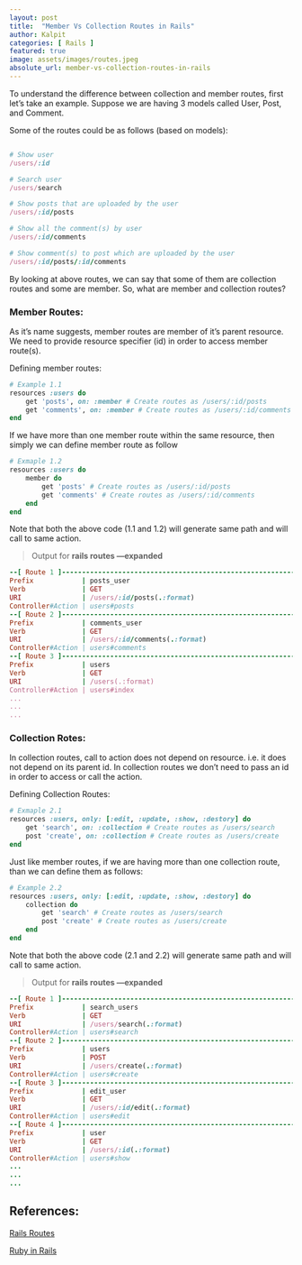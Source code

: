 ```yaml
---
layout: post
title:  "Member Vs Collection Routes in Rails"
author: Kalpit
categories: [ Rails ]
featured: true
image: assets/images/routes.jpeg
absolute_url: member-vs-collection-routes-in-rails
---
```

To understand the difference between collection and member routes, first let’s take an example. Suppose we are having 3 models called User, Post, and Comment.

Some of the routes could be as follows (based on models):

```ruby

# Show user
/users/:id

# Search user
/users/search

# Show posts that are uploaded by the user
/users/:id/posts

# Show all the comment(s) by user
/users/:id/comments

# Show comment(s) to post which are uploaded by the user
/users/:id/posts/:id/comments
```

By looking at above routes, we can say that some of them are collection routes and some are member. So, what are member and collection routes?

### Member Routes:

As it’s name suggests, member routes are member of it’s parent resource. We need to provide resource specifier (id) in order to access member route(s).

Defining member routes:

```ruby
# Example 1.1
resources :users do
	get 'posts', on: :member # Create routes as /users/:id/posts
	get 'comments', on: :member # Create routes as /users/:id/comments
end
```

If we have more than one member route within the same resource, then simply we can define member route as follow

```ruby
# Exmaple 1.2
resources :users do
	member do
		get 'posts' # Create routes as /users/:id/posts
		get 'comments' # Create routes as /users/:id/comments
	end
end
```

Note that both the above code (1.1 and 1.2) will generate same path and will call to same action.

> Output for **rails routes —expanded**

```ruby
--[ Route 1 ]---------------------------------------------------------------------
Prefix            | posts_user
Verb              | GET
URI               | /users/:id/posts(.:format)
Controller#Action | users#posts
--[ Route 2 ]---------------------------------------------------------------------
Prefix            | comments_user
Verb              | GET
URI               | /users/:id/comments(.:format)
Controller#Action | users#comments
--[ Route 3 ]---------------------------------------------------------------------
Prefix            | users
Verb              | GET
URI               | /users(.:format)
Controller#Action | users#index
...
...
...
```

### Collection Rotes:

In collection routes, call to action does not depend on resource. i.e. it does not depend on its parent id. In collection routes we don’t need to pass an id in order to access or call the action.

Defining Collection Routes:

```ruby
# Exmaple 2.1
resources :users, only: [:edit, :update, :show, :destory] do
	get 'search', on: :collection # Create routes as /users/search
	post 'create', on: :collection # Create routes as /users/create
end
```

Just like member routes, if we are having more than one collection route, than we can define them as follows:

```ruby
# Example 2.2
resources :users, only: [:edit, :update, :show, :destory] do
	collection do
		get 'search' # Create routes as /users/search
		post 'create' # Create routes as /users/create
	end
end
```

Note that both the above code (2.1 and 2.2) will generate same path and will call to same action.

> Output for **rails routes —expanded**

```ruby
--[ Route 1 ]---------------------------------------------------------------------
Prefix            | search_users
Verb              | GET
URI               | /users/search(.:format)
Controller#Action | users#search
--[ Route 2 ]---------------------------------------------------------------------
Prefix            | users
Verb              | POST
URI               | /users/create(.:format)
Controller#Action | users#create
--[ Route 3 ]---------------------------------------------------------------------
Prefix            | edit_user
Verb              | GET
URI               | /users/:id/edit(.:format)
Controller#Action | users#edit
--[ Route 4 ]---------------------------------------------------------------------
Prefix            | user
Verb              | GET
URI               | /users/:id(.:format)
Controller#Action | users#show
...
...
...
```

## References:

[Rails Routes](https://guides.rubyonrails.org/routing.html)

[Ruby in Rails](https://www.rubyinrails.com/2019/07/11/rails-routes-member-vs-collection/)

